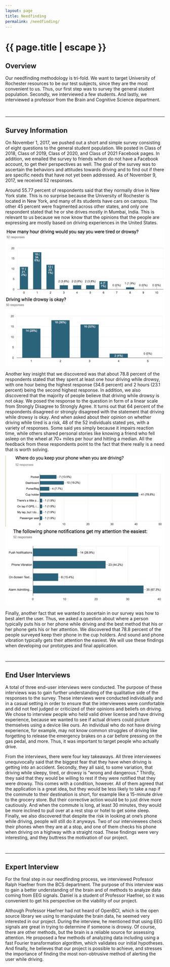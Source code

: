 ```yaml
---
layout: page
title: Needfinding
permalink: /needfinding/
---
```


<h1 class="page-title">{{ page.title | escape }}</h1>

<h2>Overview</h2>
<p>Our needfinding methodology is tri-fold. We want to target University of Rochester resources to be our test subjects, since they are the most convenient to us. Thus, our first step was to survey the general student population. Secondly, we interviewed a few students. And lastly, we interviewed a professor from the Brain and Cognitive Science department.</p>

<br>
<hr>

<h2>Survey Information</h2>
<p style="margin-bottom:10px;">On November 1, 2017, we pushed out a short and simple survey consisting of eight questions to the general student population. We posted in Class of 2018, Class of 2019, Class of 2020, and Class of 2021 Facebook pages. In addition, we emailed the survey to friends whom do not have a Facebook account, to get their perspectives as well. The goal of the survey was to ascertain the behaviors and attitudes towards driving and to find out if there are specific needs that have not yet been addressed. As of November 9, 2017, we received 52 responses.</p>

<p style="margin-bottom:10px;">Around 55.77 percent of respondents said that they normally drive in New York state. This is no surprise because the University of Rochester is located in New York, and many of its students have cars on campus. The other 45 percent were fragmented across other states, and only one respondent stated that he or she drives mostly in Mumbai, India. This is relevant to us because we now know that the opinions that the people are expressing are mostly based on driving experiences in the United States.</p>

<img src="images/needfinding/hours-tired.jpg" alt="Bar chart of hours tired while driving">
<img src="images/needfinding/opinion-driving-drowsy.jpg" alt="Opinion on driving while drowsy">

<p style="margin-bottom:10px;">Another key insight that we discovered was that about 78.8 percent of the respondents stated that they spent at least one hour driving while drowsy, with one hour being the highest response (34.6 percent) and 2 hours (23.1 percent) being the second highest response. In addition, we also discovered that the majority of people believe that driving while drowsy is not okay. We posed the response to the question in form of a linear scale from Strongly Disagree to Strongly Agree. It turns out that 64 percent of the respondents disagreed or strongly disagreed with the statement that driving while drowsy is okay. And when asked about their opinion on whether driving while tired is a risk, 48 of the 52 individuals stated yes, with a variety of responses. Some said yes simply because it impairs reaction time, while others shared personal stories like knowing a friend who fell asleep on the wheel at 70+ miles per hour and hitting a median. All the feedback from these respondents point to the fact that there really is a need that is worth solving.</p>

<img src="images/needfinding/keep-phone.jpg" alt="Chart showing where most people keep their phones while driving">
<img src="images/needfinding/phone-attention.jpg" alt="Notification method that gets users most attention">

<p style="margin-bottom:10px;">Finally, another fact that we wanted to ascertain in our survey was how to best alert the user. Thus, we asked a question about where a person typically puts his or her phone while driving and the best method that his or her phone gets his or her attention. We discovered that 78.8 percent of the people surveyed keep their phone in the cup holders. And sound and phone vibration typically gets their attention the easiest. We will use these findings when developing our prototypes and final application.</p>
  
<br>
<hr>

<h2>End User Interviews</h2>
<p style="margin-bottom:10px;">A total of three end-user interviews were conducted. The purpose of these interviews was to gain further understanding of the qualitative side of the responses to the survey. These interviews were conducted individually and in a casual setting in order to ensure that the interviewees were comfortable and did not feel judged or criticized of their opinions and beliefs on driving. We chose to interview people who held valid driver license and have driving experience, because we wanted to see if actual drivers could picture themselves using a device like ours. An individual who do not have driving experience, for example, may not know common struggles of driving like forgetting to release the emergency brakes on a car before pressing on the gas pedal, and more. Thus, it was important to target people who actually drive.</p>

<p style="margin-bottom:10px;">From the interviews, there were four key takeaways. All three interviewees unequivocally said that the biggest fear that they have when driving is getting into an accident. Secondly, they all said, to some variation, that driving while sleepy, tired, or drowsy is “wrong and dangerous.” Thirdly, they said that they would be willing to rest if they were notified that they were drowsy. This comes with a condition, however. All of them agreed that the application is a great idea, but they would be less likely to take a nap if the commute to their destination is short, for example like a 15-minute drive to the grocery store. But their corrective action would be to just drive more cautiously. And when the commute is long, at least 30 minutes, they would be more inclined to pull over at a rest stop or hotel to get some sleep. Finally, we also discovered that despite the risk in looking at one’s phone while driving, people will still do it anyways. Two of our interviewees check their phones when they are at a stop, and one of them checks his phone when driving on a highway with a straight road. These findings were very interesting, and they buttress the motivation of our project.</p>

<br>
<hr>

<h2>Expert Interview</h2>
<p style="margin-bottom:10px;">For the final step in our needfinding process, we interviewed Professor Ralph Haefner from the BCS department. The purpose of this interview was to gain a better understanding of the brain and of methods to analyze data coming from EEG signals. Daniel is a student of Professor Haefner, so it was convenient to get his perspective on the viability of our project.</p>

<p style="margin-bottom:10px;">Although Professor Haefner had not heard of OpenBCI, which is the open source library we using to manipulate the brain data, he seemed very interested in our project. During the interview, he mentioned that using EEG signals are great in trying to determine if someone is drowsy. Of course, there are other methods, but the brain is a reliable source for assessing attention. He proposed a few methods of analyzing data including using a fast Fourier transformation algorithm, which validates our initial hypotheses. And finally, he believes that our project is possible to achieve, and stresses the importance of finding the most non-obtrusive method of alerting the user while driving.</p>
